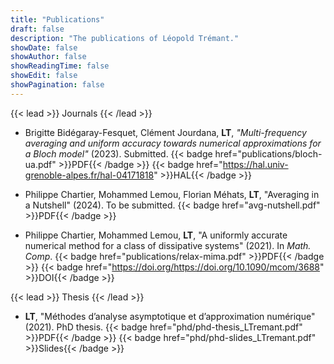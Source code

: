```yaml
---
title: "Publications"
draft: false
description: "The publications of Léopold Trémant."
showDate: false
showAuthor: false
showReadingTime: false
showEdit: false
showPagination: false
---
```


{{< lead >}}
Journals
{{< /lead >}}

- Brigitte Bidégaray-Fesquet, Clément Jourdana, **LT**, *"Multi-frequency averaging and uniform accuracy towards numerical approximations for a Bloch model"* (2023). Submitted.
  {{< badge href="publications/bloch-ua.pdf" >}}PDF{{< /badge >}}
  {{< badge href="https://hal.univ-grenoble-alpes.fr/hal-04171818" >}}HAL{{< /badge >}}

- Philippe Chartier, Mohammed Lemou, Florian Méhats, **LT**, "Averaging in a Nutshell" (2024). To be submitted.
  {{< badge href="avg-nutshell.pdf" >}}PDF{{< /badge >}}

- Philippe Chartier, Mohammed Lemou, **LT**, "A uniformly accurate numerical method for a class of dissipative systems" (2021). In *Math. Comp*.
  {{< badge href="publications/relax-mima.pdf" >}}PDF{{< /badge >}}
  {{< badge href="https://doi.org/https://doi.org/10.1090/mcom/3688" >}}DOI{{< /badge >}}

<!--  -->

{{< lead >}}
Thesis
{{< /lead >}}

- **LT**, "Méthodes d’analyse asymptotique et d’approximation numérique" (2021). PhD thesis.
  {{< badge href="phd/phd-thesis_LTremant.pdf" >}}PDF{{< /badge >}}
  {{< badge href="phd/phd-slides_LTremant.pdf" >}}Slides{{< /badge >}}
